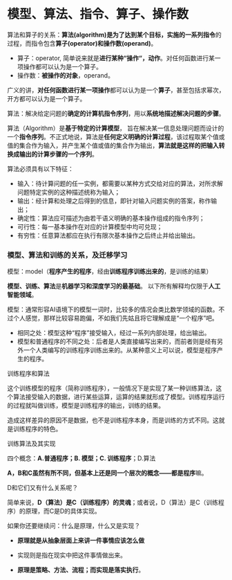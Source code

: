# 模型、算法、指令、算子、操作数

算法和算子的关系：**算法(algorithm)**是为了达到某个目标，实施的**一系列指令**的过程，而指令包含**算子(operator)和操作数(operand)**。

- 算子：operator, 简单说来就是**进行某种“操作“，动作**。对任何函数进行某一项操作都可以认为是一个算子。
- 操作数：**被操作的对象**，operand。

广义的讲，**对任何函数进行某一项操作**都可以认为是一个**算子**，甚至包括求幂次，开方都可以认为是一个算子。



算法：解决给定问题的**确定的计算机指令序列**，用以**系统地描述解决问题的步骤**。

算法（Algorithm）是**基于特定的计算模型**， 旨在解决某一信息处理问题而设计的一个**指令序列**。不正式地说，算法是**任何定义明确的计算过程**，该过程取某个值或值的集合作为输入，并产生某个值或值的集合作为输出，**算法就是这样的把输入转换成输出的计算步骤的一个序列**。



算法必须具有以下特征：

* 输入：待计算问题的任一实例，都需要以某种方式交给对应的算法，对所求解问题特定实例的这种描述统称为输入；
* 输出：经计算和处理之后得到的信息，即针对输入问题实例的答案，称作输出；
* 确定性：算法应可描述为由若干语义明确的基本操作组成的指令序列；
* 可行性：每一基本操作在对应的计算模型中均可兑现；
* 有穷性：任意算法都应在执行有限次基本操作之后终止并给出输出。



### 模型、算法和训练的关系，及迁移学习 

模型：model（**程序产生的程序**，经由**训练程序训练出来的**，是训练的结果）



**模型、训练、算法**是**机器学习和深度学习的最基础**。 以下所有解释均仅限于**人工智能领域**。

模型：通常形容AI语境下的模型一词时，比较多的情况会类比数学领域的函数。不过个人感觉，那样比较容易跑偏，不如我们先姑且将它理解成是“一个程序”吧。

* 相同之处：模型这种“程序”接受输入，经过一系列内部处理，给出输出。
* 模型和普通程序的不同之处：后者是人类直接编写出来的，而前者则是经有另外一个人类编写的训练程序训练出来的。从某种意义上可以说，模型是程序产生的程序。

训练程序和算法

这个训练模型的程序（简称训练程序），一般情况下是实现了某一种训练算法，这个算法接受输入的数据，进行某些运算，运算的结果就形成了模型。训练程序运行的过程就叫做训练，模型是训练程序的输出，训练的结果。

造成这样差异的原因不是数据，也不是训练程序本身，而是训练的方式不同。这就是训练程序的特色。

训练算法及其实现

四个概念：**A.普通程序；B. 模型；C. 训练程序**；D.算法

**A，B和C虽然有所不同，但基本上还是同一个层次的概念——都是程序**嘛。

D和它们又有什么关系呢？

简单来说，**D（算法）是C（训练程序）的灵魂**；或者说，D（算法）是C（训练程序）的原理，而C是D的具体实现。

如果你还要继续问：什么是原理，什么又是实现？

- **原理就是从抽象层面上来讲一件事情应该怎么做**
- 实现则是指在现实中把这件事情做出来。

- **原理是策略、方法、流程；而实现是落实执行**。
